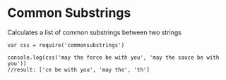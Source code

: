 # Common Substrings

Calculates a list of common substrings between two strings

````
var css = require('commonsubstrings')

console.log(css('may the force be with you', 'may the sauce be with you'))
//result: ['ce be with you', 'may the', 'th']
````